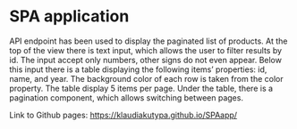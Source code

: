 # SPA application

 API endpoint has been used to display the paginated list of products. At the top of the view there is text input, which allows the user to filter results by id. The input accept only numbers, other signs do not even appear. Below this input there is a table displaying the following items’ properties: id, name, and year. The background color of each row is taken from the color property. The table display 5 items per page. Under the table, there is a pagination component, which allows switching between pages.

 Link to Github pages: https://klaudiakutypa.github.io/SPAapp/
